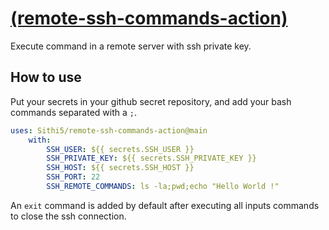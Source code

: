 # [(remote-ssh-commands-action)](https://github.com/Sithi5/remote-ssh-commands-action)

Execute command in a remote server with ssh private key.

## How to use

Put your secrets in your github secret repository, and add your bash commands separated with a `;`.

```yml
uses: Sithi5/remote-ssh-commands-action@main
    with:
        SSH_USER: ${{ secrets.SSH_USER }}
        SSH_PRIVATE_KEY: ${{ secrets.SSH_PRIVATE_KEY }}
        SSH_HOST: ${{ secrets.SSH_HOST }}
        SSH_PORT: 22
        SSH_REMOTE_COMMANDS: ls -la;pwd;echo "Hello World !"
```

An `exit` command is added by default after executing all inputs commands to close the ssh connection.
